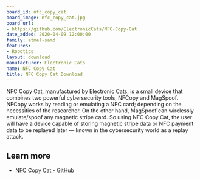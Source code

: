 ```yaml
---
board_id: nfc_copy_cat
board_image: nfc_copy_cat.jpg
board_url:
- https://github.com/ElectronicCats/NFC-Copy-Cat
date_added: 2020-04-09 12:00:00
family: atmel-samd
features:
- Robotics
layout: download
manufacturer: Electronic Cats
name: NFC Copy Cat
title: NFC Copy Cat Download
---
```


NFC Copy Cat, manufactured by Electronic Cats, is a small device that combines two powerful cybersecurity tools, NFCopy and MagSpoof. NFCopy works by reading or emulating a NFC card; depending on the necessities of the researcher. On the other hand, MagSpoof can wirelessly emulate/spoof any magnetic stripe card. So using NFC Copy Cat, the user will have a device capable of storing magnetic stripe data or NFC payment data to be replayed later — known in the cybersecurity world as a replay attack.

## Learn more
* [NFC Copy Cat - GitHub](https://github.com/ElectronicCats/NFC-Copy-Cat)
